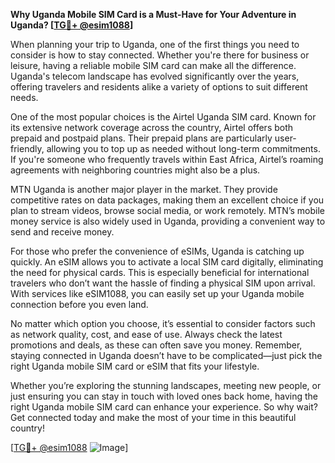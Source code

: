 **Why Uganda Mobile SIM Card is a Must-Have for Your Adventure in Uganda? [[TG💪+ @esim1088](https://t.me/s/esim1088)]**

When planning your trip to Uganda, one of the first things you need to consider is how to stay connected. Whether you're there for business or leisure, having a reliable mobile SIM card can make all the difference. Uganda's telecom landscape has evolved significantly over the years, offering travelers and residents alike a variety of options to suit different needs.

One of the most popular choices is the Airtel Uganda SIM card. Known for its extensive network coverage across the country, Airtel offers both prepaid and postpaid plans. Their prepaid plans are particularly user-friendly, allowing you to top up as needed without long-term commitments. If you're someone who frequently travels within East Africa, Airtel’s roaming agreements with neighboring countries might also be a plus.

MTN Uganda is another major player in the market. They provide competitive rates on data packages, making them an excellent choice if you plan to stream videos, browse social media, or work remotely. MTN’s mobile money service is also widely used in Uganda, providing a convenient way to send and receive money.

For those who prefer the convenience of eSIMs, Uganda is catching up quickly. An eSIM allows you to activate a local SIM card digitally, eliminating the need for physical cards. This is especially beneficial for international travelers who don’t want the hassle of finding a physical SIM upon arrival. With services like eSIM1088, you can easily set up your Uganda mobile connection before you even land.

No matter which option you choose, it’s essential to consider factors such as network quality, cost, and ease of use. Always check the latest promotions and deals, as these can often save you money. Remember, staying connected in Uganda doesn’t have to be complicated—just pick the right Uganda mobile SIM card or eSIM that fits your lifestyle.

Whether you’re exploring the stunning landscapes, meeting new people, or just ensuring you can stay in touch with loved ones back home, having the right Uganda mobile SIM card can enhance your experience. So why wait? Get connected today and make the most of your time in this beautiful country!

[[TG💪+ @esim1088](https://t.me/s/esim1088) ![Image](https://i.postimg.cc/Y0z9fWf4/image.png)]